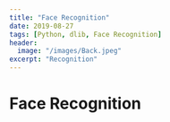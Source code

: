 ```yaml
---
title: "Face Recognition"
date: 2019-08-27
tags: [Python, dlib, Face Recognition]
header:
  image: "/images/Back.jpeg"
excerpt: "Recognition"
---
```


# Face Recognition
